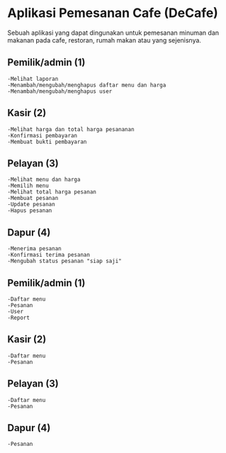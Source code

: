 # Aplikasi Pemesanan Cafe (DeCafe)
Sebuah aplikasi yang dapat dingunakan untuk pemesanan minuman dan makanan pada cafe, restoran, rumah makan atau yang sejenisnya.

## Pemilik/admin (1)
    -Melihat laporan
    -Menambah/mengubah/menghapus daftar menu dan harga
    -Menambah/mengubah/menghapus user
## Kasir (2)
    -Melihat harga dan total harga pesananan
    -Konfirmasi pembayaran
    -Membuat bukti pembayaran
## Pelayan (3)
    -Melihat menu dan harga
    -Memilih menu
    -Melihat total harga pesanan
    -Membuat pesanan
    -Update pesanan
    -Hapus pesanan
## Dapur (4)
    -Menerima pesanan
    -Konfirmasi terima pesanan
    -Mengubah status pesanan "siap saji"

## Pemilik/admin (1)
    -Daftar menu
    -Pesanan
    -User
    -Report
## Kasir (2)
    -Daftar menu
    -Pesanan
## Pelayan (3)
    -Daftar menu
    -Pesanan
## Dapur (4)
    -Pesanan